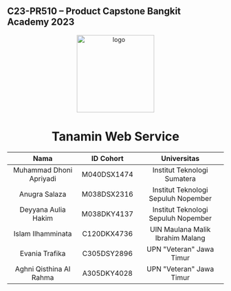 ## **C23-PR510 – Product Capstone Bangkit Academy 2023**

<p align="center">
  <img src="image/Trale.png" alt="logo" height="180" />
</p>

<h1 align="center">Tanamin Web Service</h1>

| Nama | ID Cohort | Universitas |
| :----:| :----:| :----:|
| Muhammad Dhoni Apriyadi | M040DSX1474 | Institut Teknologi Sumatera |
| Anugra Salaza | M038DSX2316 | Institut Teknologi Sepuluh Nopember |
| Deyyana Aulia Hakim | M038DKY4137 | Institut Teknologi Sepuluh Nopember |
| Islam Ilhamminata | C120DKX4736 | UIN Maulana Malik Ibrahim Malang |
| Evania Trafika | C305DSY2896 | UPN "Veteran" Jawa Timur |
| Aghni Qisthina Al Rahma | A305DKY4028 | UPN "Veteran" Jawa Timur |
